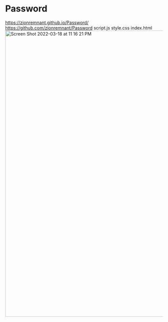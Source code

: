 # Password
https://zionremnant.github.io/Password/
https://github.com/zionremnant/Password
script.js
style.css
index.html
<img width="916" alt="Screen Shot 2022-03-18 at 11 16 21 PM" src="https://user-images.githubusercontent.com/99617307/159109822-ac65e774-883f-494d-84b9-c33f5e863513.png">
